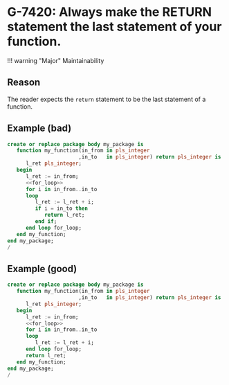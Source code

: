 # G-7420: Always make the RETURN statement the last statement of your function.

!!! warning "Major"
    Maintainability

## Reason

The reader expects the `return` statement to be the last statement of a function.

## Example (bad)

``` sql
create or replace package body my_package is
   function my_function(in_from in pls_integer
                       ,in_to   in pls_integer) return pls_integer is
      l_ret pls_integer;
   begin
      l_ret := in_from;
      <<for_loop>>
      for i in in_from..in_to
      loop
         l_ret := l_ret + i;
         if i = in_to then
            return l_ret;
         end if;
      end loop for_loop;
   end my_function;
end my_package;
/
```

## Example (good)

``` sql
create or replace package body my_package is
   function my_function(in_from in pls_integer
                       ,in_to   in pls_integer) return pls_integer is
      l_ret pls_integer;
   begin
      l_ret := in_from;
      <<for_loop>>
      for i in in_from..in_to
      loop
         l_ret := l_ret + i;
      end loop for_loop;
      return l_ret;
   end my_function;
end my_package;
/
```